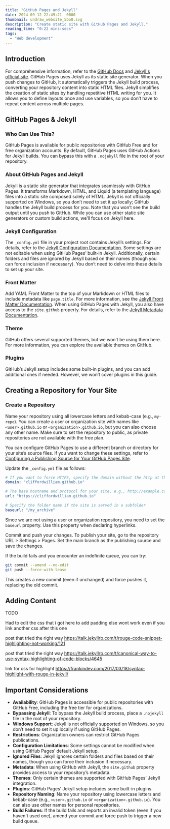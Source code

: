 ```yaml
---
title: "GitHub Pages and Jekyll"
date: 2024-09-12 22:49:21 -0000
thumbnail: undraw_website_5bo8.svg
description: "Create static site with GitHub Pages and Jekyll."
reading_time: "0:22 mins:secs"
tags: 
  - "Web development"
---
```


## Introduction

For comprehensive information, refer to the [GitHub Docs](https://docs.github.com/en/pages/setting-up-a-github-pages-site-with-jekyll) and [Jekyll's official site](https://jekyllrb.com/). GitHub Pages uses Jekyll as its static site generator. When you push changes to GitHub, it automatically triggers the Jekyll build process, converting your repository content into static HTML files. Jekyll simplifies the creation of static sites by handling repetitive HTML writing for you. It allows you to define layouts once and use variables, so you don’t have to repeat content across multiple pages.

## GitHub Pages & Jekyll

### Who Can Use This?

GitHub Pages is available for public repositories with GitHub Free and for free organization accounts. By default, GitHub Pages uses GitHub Actions for Jekyll builds. You can bypass this with a `.nojekyll` file in the root of your repository.

### About GitHub Pages and Jekyll

Jekyll is a static site generator that integrates seamlessly with GitHub Pages. It transforms Markdown, HTML, and Liquid (a templating language) files into a static site composed solely of HTML. Jekyll is not officially supported on Windows, so you don’t need to set it up locally; GitHub handles the Jekyll build process for you. Note that you won’t see the build output until you push to GitHub. While you can use other static site generators or custom build actions, we’ll focus on Jekyll here.

### Jekyll Configuration

The `_config.yml` file in your project root contains Jekyll’s settings. For details, refer to the [Jekyll Configuration Documentation](https://jekyllrb.com/docs/configuration/). Some settings are not editable when using GitHub Pages’ built-in Jekyll. Additionally, certain folders and files are ignored by Jekyll based on their names (though you can force inclusion if necessary). You don’t need to delve into these details to set up your site.

### Front Matter

Add YAML Front Matter to the top of your Markdown or HTML files to include metadata like `page.title`. For more information, see the [Jekyll Front Matter Documentation](https://jekyllrb.com/docs/front-matter/). When using GitHub Pages with Jekyll, you also have access to the `site.github` property. For details, refer to the [Jekyll Metadata Documentation](https://jekyll.github.io/github-metadata/site.github/).

### Theme

GitHub offers several supported themes, but we won’t be using them here. For more information, you can explore the available themes on GitHub.

### Plugins

GitHub’s Jekyll setup includes some built-in plugins, and you can add additional ones if needed. However, we won’t cover plugins in this guide.

## Creating a Repository for Your Site

### Create a Repository

Name your repository using all lowercase letters and kebab-case (e.g., `my-repo`). You can create a user or organization site with names like `<user>.github.io` or `<organization>.github.io`, but you can also choose any other name. Make sure to set the repository to public, as private repositories are not available with the free plan.

You can configure GitHub Pages to use a different branch or directory for your site’s source files. If you want to change these settings, refer to [Configuring a Publishing Source for Your GitHub Pages Site](https://docs.github.com/en/pages/getting-started-with-github-pages/configuring-a-publishing-source-for-your-github-pages-site).

Update the `_config.yml` file as follows:

```yaml
# If you want to force HTTPS, specify the domain without the http at the start, e.g., example.com
domain: "cliffordwilliam.github.io"

# The base hostname and protocol for your site, e.g., http://example.com
url: "https://cliffordwilliam.github.io"

# Specify the folder name if the site is served in a subfolder
baseurl: "/my_archive"
```

Since we are not using a user or organization repository, you need to set the `baseurl` property. Use this property when declaring hyperlinks.

Commit and push your changes. To publish your site, go to the repository URL > Settings > Pages. Set the main branch as the publishing source and save the changes.

If the build fails and you encounter an indefinite queue, you can try:

```bash
git commit --amend --no-edit
git push --force-with-lease
```

This creates a new commit (even if unchanged) and force pushes it, replacing the old commit.

## Adding Content

TODO

Had to edit the css that i got here to add padding else wont work even if you link another css after this one

post that tried the right way
https://talk.jekyllrb.com/t/rouge-code-snippet-highlighting-not-working/121

post that tried the right way
https://talk.jekyllrb.com/t/canonical-way-to-use-syntax-highlighting-of-code-blocks/4645

link for css for highlight
https://frankindev.com/2017/03/18/syntax-highlight-with-rouge-in-jekyll/

## Important Considerations

- **Availability**: GitHub Pages is accessible for public repositories with GitHub Free, including the free tier for organizations.
- **Bypassing Jekyll**: To bypass the Jekyll build process, place a `.nojekyll` file in the root of your repository.
- **Windows Support**: Jekyll is not officially supported on Windows, so you don’t need to set it up locally if using GitHub Pages.
- **Restrictions**: Organization owners can restrict GitHub Pages publications.
- **Configuration Limitations**: Some settings cannot be modified when using GitHub Pages’ default Jekyll setup.
- **Ignored Files**: Jekyll ignores certain folders and files based on their names, though you can force their inclusion if necessary.
- **Metadata**: When using GitHub with Jekyll, the `site.github` property provides access to your repository’s metadata.
- **Themes**: Only certain themes are supported with GitHub Pages’ Jekyll integration.
- **Plugins**: GitHub Pages’ Jekyll setup includes some built-in plugins.
- **Repository Naming**: Name your repository using lowercase letters and kebab-case (e.g., `<user>.github.io` or `<organization>.github.io`). You can also use other names for personal repositories.
- **Build Failures**: If the build fails and reports an invalid token (even if you haven't used one), amend your commit and force push to trigger a new build queue.
